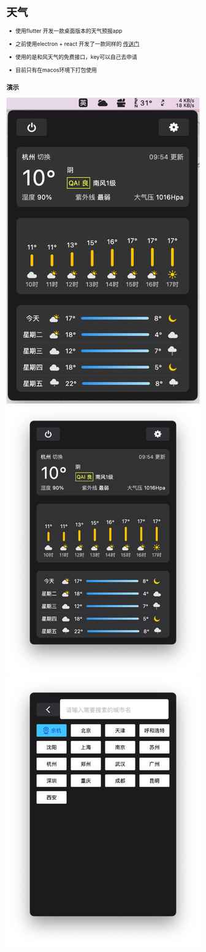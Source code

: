 # 天气

- 使用flutter 开发一款桌面版本的天气预报app

- 之前使用electron + react 开发了一款同样的 [传送门](https://github.com/tiandi0228/electron_weather)

- 使用的是和风天气的免费接口，key可以自己去申请

- 目前只有在macos环境下打包使用

### 演示

![](https://github.com/tiandi0228/flutter_weather/blob/main/demo/demo3.png)
![](https://github.com/tiandi0228/flutter_weather/blob/main/demo/demo.png)
![](https://github.com/tiandi0228/flutter_weather/blob/main/demo/demo2.png)
